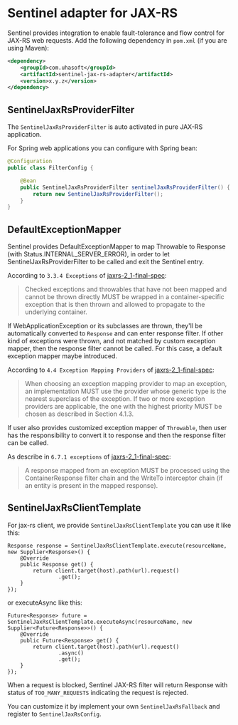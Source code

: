# Sentinel adapter for JAX-RS

Sentinel provides integration to enable fault-tolerance and flow control for JAX-RS web requests.
Add the following dependency in `pom.xml` (if you are using Maven):

```xml
<dependency>
    <groupId>com.uhasoft</groupId>
    <artifactId>sentinel-jax-rs-adapter</artifactId>
    <version>x.y.z</version>
</dependency>
```

## SentinelJaxRsProviderFilter

The `SentinelJaxRsProviderFilter` is auto activated in pure JAX-RS application.

For Spring web applications you can configure with Spring bean:

```java
@Configuration
public class FilterConfig {

    @Bean
    public SentinelJaxRsProviderFilter sentinelJaxRsProviderFilter() {
        return new SentinelJaxRsProviderFilter();
    }
}
```

## DefaultExceptionMapper

Sentinel provides DefaultExceptionMapper to map Throwable to Response (with Status.INTERNAL_SERVER_ERROR),
in order to let SentinelJaxRsProviderFilter to be called and exit the Sentinel entry.

According to `3.3.4 Exceptions` of [jaxrs-2_1-final-spec](https://download.oracle.com/otn-pub/jcp/jaxrs-2_1-final-eval-spec/jaxrs-2_1-final-spec.pdf):

> Checked exceptions and throwables that have not been mapped and cannot be thrown directly MUST be wrapped in a container-specific exception that is then thrown and allowed to propagate to the underlying container.

If WebApplicationException or its subclasses are thrown, they'll be automatically converted to `Response` and can enter response filter.
If other kind of exceptions were thrown, and not matched by custom exception mapper, then the response filter cannot be called.
For this case, a default exception mapper maybe introduced.

According to `4.4 Exception Mapping Providers` of [jaxrs-2_1-final-spec](https://download.oracle.com/otn-pub/jcp/jaxrs-2_1-final-eval-spec/jaxrs-2_1-final-spec.pdf):

> When choosing an exception mapping provider to map an exception,  an implementation MUST use the provider whose generic type is the nearest superclass of the exception.  If two or more exception providers are applicable, the one with the highest priority MUST be chosen as described in Section 4.1.3.

If user also provides customized exception mapper of `Throwable`, then user has the responsibility to convert it to response and then the response filter can be called.

As describe in `6.7.1 exceptions` of [jaxrs-2_1-final-spec](https://download.oracle.com/otn-pub/jcp/jaxrs-2_1-final-eval-spec/jaxrs-2_1-final-spec.pdf):

> A response mapped from an exception MUST be processed using the ContainerResponse filter chain and the WriteTo interceptor chain (if an entity is present in the mapped response).

## SentinelJaxRsClientTemplate

For jax-rs client, we provide `SentinelJaxRsClientTemplate` you can use it like this:

```
Response response = SentinelJaxRsClientTemplate.execute(resourceName, new Supplier<Response>() {
    @Override
    public Response get() {
        return client.target(host).path(url).request()
                .get();
    }
});
```

or executeAsync like this:

```
Future<Response> future = SentinelJaxRsClientTemplate.executeAsync(resourceName, new Supplier<Future<Response>>() {
    @Override
    public Future<Response> get() {
        return client.target(host).path(url).request()
                .async()
                .get();
    }
});
```

When a request is blocked, Sentinel JAX-RS filter will return Response with status of `TOO_MANY_REQUESTS` indicating the request is rejected.

You can customize it by implement your own `SentinelJaxRsFallback` and register to `SentinelJaxRsConfig`.

